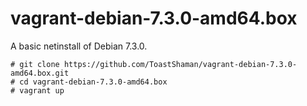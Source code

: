 vagrant-debian-7.3.0-amd64.box
==============================

A basic netinstall of Debian 7.3.0. 

```
# git clone https://github.com/ToastShaman/vagrant-debian-7.3.0-amd64.box.git
# cd vagrant-debian-7.3.0-amd64.box
# vagrant up
```
